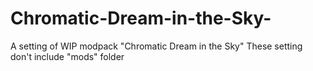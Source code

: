 # Chromatic-Dream-in-the-Sky-
A setting of WIP modpack "Chromatic Dream in the Sky"
These setting don't include "mods" folder
